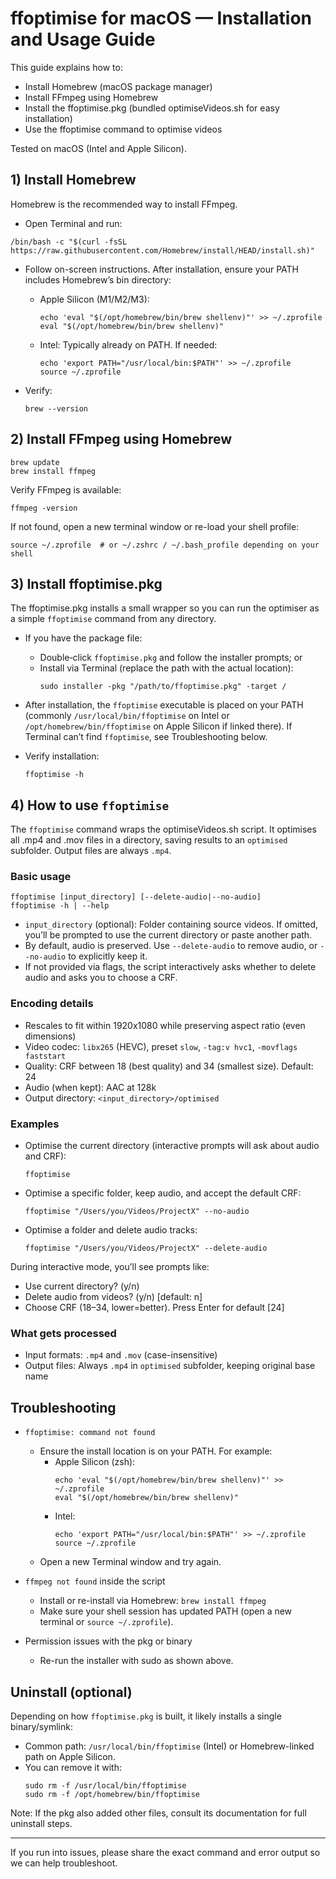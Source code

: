 # ffoptimise for macOS — Installation and Usage Guide

This guide explains how to:
- Install Homebrew (macOS package manager)
- Install FFmpeg using Homebrew
- Install the ffoptimise.pkg (bundled optimiseVideos.sh for easy installation)
- Use the ffoptimise command to optimise videos

Tested on macOS (Intel and Apple Silicon).

## 1) Install Homebrew

Homebrew is the recommended way to install FFmpeg.

- Open Terminal and run:

```
/bin/bash -c "$(curl -fsSL https://raw.githubusercontent.com/Homebrew/install/HEAD/install.sh)"
```

- Follow on-screen instructions. After installation, ensure your PATH includes Homebrew’s bin directory:
  - Apple Silicon (M1/M2/M3):
    ```
    echo 'eval "$(/opt/homebrew/bin/brew shellenv)"' >> ~/.zprofile
    eval "$(/opt/homebrew/bin/brew shellenv)"
    ```
  - Intel:
    Typically already on PATH. If needed:
    ```
    echo 'export PATH="/usr/local/bin:$PATH"' >> ~/.zprofile
    source ~/.zprofile
    ```

- Verify:
  ```
  brew --version
  ```

## 2) Install FFmpeg using Homebrew

```
brew update
brew install ffmpeg
```

Verify FFmpeg is available:
```
ffmpeg -version
```

If not found, open a new terminal window or re-load your shell profile:
```
source ~/.zprofile  # or ~/.zshrc / ~/.bash_profile depending on your shell
```

## 3) Install ffoptimise.pkg

The ffoptimise.pkg installs a small wrapper so you can run the optimiser as a simple `ffoptimise` command from any directory.

- If you have the package file:
  - Double‑click `ffoptimise.pkg` and follow the installer prompts; or
  - Install via Terminal (replace the path with the actual location):
    ```
    sudo installer -pkg "/path/to/ffoptimise.pkg" -target /
    ```

- After installation, the `ffoptimise` executable is placed on your PATH (commonly `/usr/local/bin/ffoptimise` on Intel or `/opt/homebrew/bin/ffoptimise` on Apple Silicon if linked there). If Terminal can’t find `ffoptimise`, see Troubleshooting below.

- Verify installation:
  ```
  ffoptimise -h
  ```

## 4) How to use `ffoptimise`

The `ffoptimise` command wraps the optimiseVideos.sh script. It optimises all .mp4 and .mov files in a directory, saving results to an `optimised` subfolder. Output files are always `.mp4`.

### Basic usage

```
ffoptimise [input_directory] [--delete-audio|--no-audio]
ffoptimise -h | --help
```

- `input_directory` (optional): Folder containing source videos. If omitted, you’ll be prompted to use the current directory or paste another path.
- By default, audio is preserved. Use `--delete-audio` to remove audio, or `--no-audio` to explicitly keep it.
- If not provided via flags, the script interactively asks whether to delete audio and asks you to choose a CRF.

### Encoding details

- Rescales to fit within 1920x1080 while preserving aspect ratio (even dimensions)
- Video codec: `libx265` (HEVC), preset `slow`, `-tag:v hvc1`, `-movflags faststart`
- Quality: CRF between 18 (best quality) and 34 (smallest size). Default: 24
- Audio (when kept): AAC at 128k
- Output directory: `<input_directory>/optimised`

### Examples

- Optimise the current directory (interactive prompts will ask about audio and CRF):
  ```
  ffoptimise
  ```

- Optimise a specific folder, keep audio, and accept the default CRF:
  ```
  ffoptimise "/Users/you/Videos/ProjectX" --no-audio
  ```

- Optimise a folder and delete audio tracks:
  ```
  ffoptimise "/Users/you/Videos/ProjectX" --delete-audio
  ```

During interactive mode, you’ll see prompts like:
- Use current directory? (y/n)
- Delete audio from videos? (y/n) [default: n]
- Choose CRF (18–34, lower=better). Press Enter for default [24]

### What gets processed

- Input formats: `.mp4` and `.mov` (case-insensitive)
- Output files: Always `.mp4` in `optimised` subfolder, keeping original base name

## Troubleshooting

- `ffoptimise: command not found`
  - Ensure the install location is on your PATH. For example:
    - Apple Silicon (zsh):
      ```
      echo 'eval "$(/opt/homebrew/bin/brew shellenv)"' >> ~/.zprofile
      eval "$(/opt/homebrew/bin/brew shellenv)"
      ```
    - Intel:
      ```
      echo 'export PATH="/usr/local/bin:$PATH"' >> ~/.zprofile
      source ~/.zprofile
      ```
  - Open a new Terminal window and try again.

- `ffmpeg not found` inside the script
  - Install or re-install via Homebrew: `brew install ffmpeg`
  - Make sure your shell session has updated PATH (open a new terminal or `source ~/.zprofile`).

- Permission issues with the pkg or binary
  - Re-run the installer with sudo as shown above.

## Uninstall (optional)

Depending on how `ffoptimise.pkg` is built, it likely installs a single binary/symlink:
- Common path: `/usr/local/bin/ffoptimise` (Intel) or Homebrew-linked path on Apple Silicon.
- You can remove it with:
  ```
  sudo rm -f /usr/local/bin/ffoptimise
  sudo rm -f /opt/homebrew/bin/ffoptimise
  ```

Note: If the pkg also added other files, consult its documentation for full uninstall steps.

---

If you run into issues, please share the exact command and error output so we can help troubleshoot.

